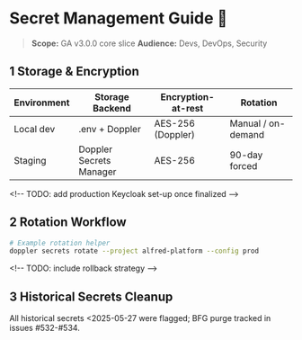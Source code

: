 # Secret Management Guide 🔐

> **Scope:** GA v3.0.0 core slice
> **Audience:** Devs, DevOps, Security

## 1  Storage & Encryption

| Environment | Storage Backend | Encryption-at-rest | Rotation |
| --- | --- | --- | --- |
| Local dev | .env + Doppler | AES-256 (Doppler) | Manual / on-demand |
| Staging | Doppler Secrets Manager | AES-256 | 90-day forced |

<\!-- TODO: add production Keycloak set-up once finalized -->

## 2  Rotation Workflow

```bash
# Example rotation helper
doppler secrets rotate --project alfred-platform --config prod
```

<\!-- TODO: include rollback strategy -->

## 3  Historical Secrets Cleanup

All historical secrets <2025-05-27 were flagged; BFG purge tracked in issues #532-#534.
